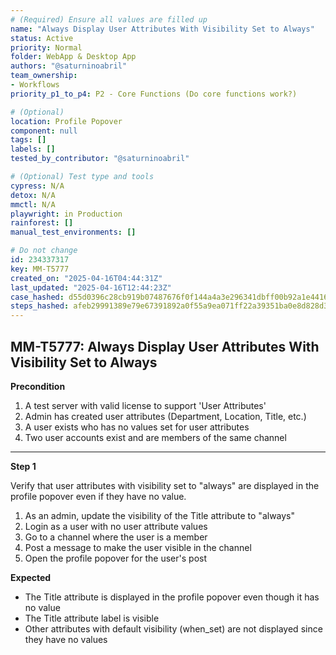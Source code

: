 ```yaml
---
# (Required) Ensure all values are filled up
name: "Always Display User Attributes With Visibility Set to Always"
status: Active
priority: Normal
folder: WebApp & Desktop App
authors: "@saturninoabril"
team_ownership:
- Workflows
priority_p1_to_p4: P2 - Core Functions (Do core functions work?)

# (Optional)
location: Profile Popover
component: null
tags: []
labels: []
tested_by_contributor: "@saturninoabril"

# (Optional) Test type and tools
cypress: N/A
detox: N/A
mmctl: N/A
playwright: in Production
rainforest: []
manual_test_environments: []

# Do not change
id: 234337317
key: MM-T5777
created_on: "2025-04-16T04:44:31Z"
last_updated: "2025-04-16T12:44:23Z"
case_hashed: d55d0396c28cb919b07487676f0f144a4a3e296341dbff00b92a1e4416185d267e564a238c324c018866a66ef02cb872
steps_hashed: afeb29991389e79e67391892a0f55a9ea071ff22a39351ba0e8d828d323513929814bd1c3e70a8d3235b074b44c158f2
---
```


<!-- (Auto-generated) Based on frontmatter's "key" and "name" -->

## MM-T5777: Always Display User Attributes With Visibility Set to Always

**Precondition**

1. A test server with valid license to support 'User Attributes'
2. Admin has created user attributes (Department, Location, Title, etc.)
3. A user exists who has no values set for user attributes
4. Two user accounts exist and are members of the same channel

---

**Step 1**

Verify that user attributes with visibility set to "always" are displayed in the profile popover even if they have no value.

1. As an admin, update the visibility of the Title attribute to "always"
2. Login as a user with no user attribute values
3. Go to a channel where the user is a member
4. Post a message to make the user visible in the channel
5. Open the profile popover for the user's post

**Expected**

- The Title attribute is displayed in the profile popover even though it has no value
- The Title attribute label is visible
- Other attributes with default visibility (when\_set) are not displayed since they have no values
